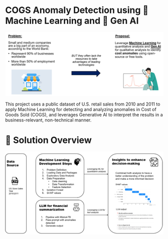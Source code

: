 # COGS Anomaly Detection using 🤖 Machine Learning and 🧠 Gen AI

![Problem](https://github.com/WilfredoLandaverde/COGS-Anomaly-Detection-using-Machine-Learning-and-Gen-AI-/blob/2a4853fd22fbebe8f4f1fe2a9d2db1cb8836540c/images/Problem_Statement.png)

This project uses a public dataset of U.S. retail sales from 2010 and 2011 to apply Machine Learning for detecting and analyzing anomalies in Cost of Goods Sold (COGS), and leverages Generative AI to interpret the results in a business-relevant, non-technical manner.

# 🚀 Solution Overview

![Solution](https://github.com/WilfredoLandaverde/COGS-Anomaly-Detection-using-Machine-Learning-and-Gen-AI-/blob/25a33b9765260c761401e65cffcfd2f4bc2f5aaf/images/Solution_Overview.png)

